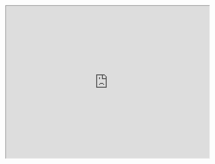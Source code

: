 <iframe src="https://drive.google.com/file/d/1uWyj2NZrWx8plnX4RqATTJTT8VyTHreO/preview" width="640" height="480" allow="autoplay"></iframe>
